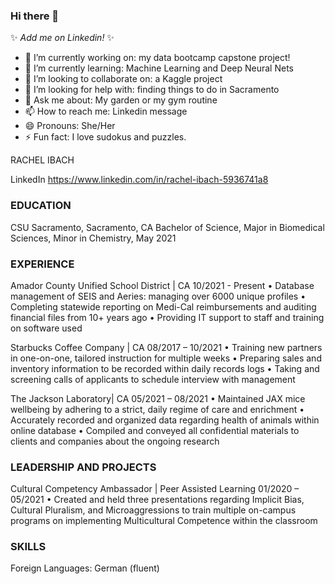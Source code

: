 ### Hi there 👋

✨ _Add me on Linkedin!_ ✨ 

- 🔭 I’m currently working on: my data bootcamp capstone project!
- 🌱 I’m currently learning: Machine Learning and Deep Neural Nets
- 👯 I’m looking to collaborate on: a Kaggle project
- 🤔 I’m looking for help with: finding things to do in Sacramento
- 💬 Ask me about: My garden or my gym routine
- 📫 How to reach me: Linkedin message
- 😄 Pronouns: She/Her
- ⚡ Fun fact: I love sudokus and puzzles.



RACHEL IBACH

LinkedIn https://www.linkedin.com/in/rachel-ibach-5936741a8 

### EDUCATION

CSU Sacramento, Sacramento, CA
Bachelor of Science, Major in Biomedical Sciences, Minor in Chemistry, May 2021

### EXPERIENCE

Amador County Unified School District | CA 10/2021 - Present
• Database management of SEIS and Aeries: managing over 6000 unique profiles
• Completing statewide reporting on Medi-Cal reimbursements and auditing financial files from 10+ years ago
• Providing IT support to staff and training on software used


Starbucks Coffee Company | CA 08/2017 – 10/2021
• Training new partners in one-on-one, tailored instruction for multiple weeks
• Preparing sales and inventory information to be recorded within daily records logs
• Taking and screening calls of applicants to schedule interview with management

The Jackson Laboratory| CA 05/2021 – 08/2021
• Maintained JAX mice wellbeing by adhering to a strict, daily regime of care and enrichment
• Accurately recorded and organized data regarding health of animals within online database
• Compiled and conveyed all confidential materials to clients and companies about the ongoing research

### LEADERSHIP AND PROJECTS

Cultural Competency Ambassador | Peer Assisted Learning 01/2020 – 05/2021
• Created and held three presentations regarding Implicit Bias, Cultural Pluralism, and Microaggressions to train
multiple on-campus programs on implementing Multicultural Competence within the classroom

### SKILLS

Foreign Languages: German (fluent)
